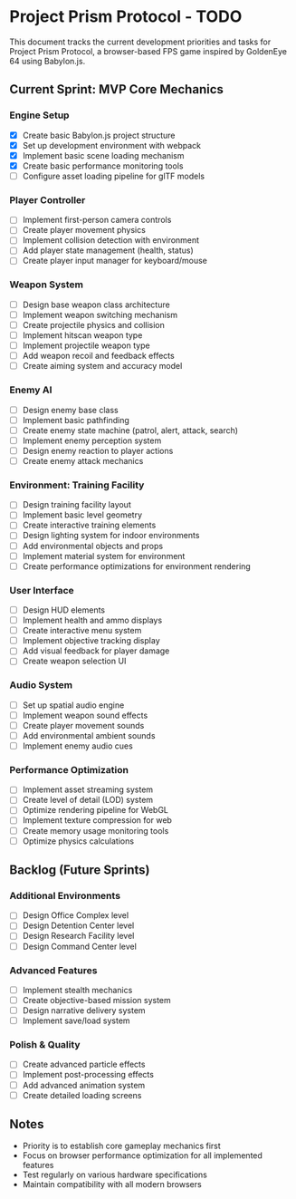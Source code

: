 # Project Prism Protocol - TODO

This document tracks the current development priorities and tasks for Project Prism Protocol, a browser-based FPS game inspired by GoldenEye 64 using Babylon.js.

## Current Sprint: MVP Core Mechanics

### Engine Setup
- [x] Create basic Babylon.js project structure
- [x] Set up development environment with webpack
- [x] Implement basic scene loading mechanism
- [x] Create basic performance monitoring tools
- [ ] Configure asset loading pipeline for glTF models

### Player Controller
- [ ] Implement first-person camera controls
- [ ] Create player movement physics
- [ ] Implement collision detection with environment
- [ ] Add player state management (health, status)
- [ ] Create player input manager for keyboard/mouse

### Weapon System
- [ ] Design base weapon class architecture
- [ ] Implement weapon switching mechanism
- [ ] Create projectile physics and collision
- [ ] Implement hitscan weapon type
- [ ] Implement projectile weapon type
- [ ] Add weapon recoil and feedback effects
- [ ] Create aiming system and accuracy model

### Enemy AI
- [ ] Design enemy base class
- [ ] Implement basic pathfinding
- [ ] Create enemy state machine (patrol, alert, attack, search)
- [ ] Implement enemy perception system
- [ ] Design enemy reaction to player actions
- [ ] Create enemy attack mechanics

### Environment: Training Facility
- [ ] Design training facility layout
- [ ] Implement basic level geometry
- [ ] Create interactive training elements
- [ ] Design lighting system for indoor environments
- [ ] Add environmental objects and props
- [ ] Implement material system for environment
- [ ] Create performance optimizations for environment rendering

### User Interface
- [ ] Design HUD elements
- [ ] Implement health and ammo displays
- [ ] Create interactive menu system
- [ ] Implement objective tracking display
- [ ] Add visual feedback for player damage
- [ ] Create weapon selection UI

### Audio System
- [ ] Set up spatial audio engine
- [ ] Implement weapon sound effects
- [ ] Create player movement sounds
- [ ] Add environmental ambient sounds
- [ ] Implement enemy audio cues

### Performance Optimization
- [ ] Implement asset streaming system
- [ ] Create level of detail (LOD) system
- [ ] Optimize rendering pipeline for WebGL
- [ ] Implement texture compression for web
- [ ] Create memory usage monitoring tools
- [ ] Optimize physics calculations

## Backlog (Future Sprints)

### Additional Environments
- [ ] Design Office Complex level
- [ ] Design Detention Center level
- [ ] Design Research Facility level
- [ ] Design Command Center level

### Advanced Features
- [ ] Implement stealth mechanics
- [ ] Create objective-based mission system
- [ ] Design narrative delivery system
- [ ] Implement save/load system

### Polish & Quality
- [ ] Create advanced particle effects
- [ ] Implement post-processing effects
- [ ] Add advanced animation system
- [ ] Create detailed loading screens

## Notes

- Priority is to establish core gameplay mechanics first
- Focus on browser performance optimization for all implemented features
- Test regularly on various hardware specifications
- Maintain compatibility with all modern browsers

